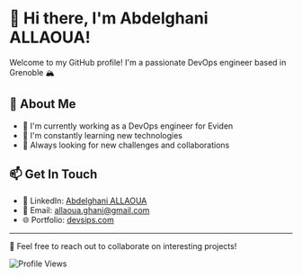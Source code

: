 # 👋 Hi there, I'm Abdelghani ALLAOUA!

Welcome to my GitHub profile! I'm a passionate DevOps engineer based in Grenoble 🏔️

## 🚀 About Me

- 🔭 I'm currently working as a DevOps engineer for Eviden
- 🌱 I'm constantly learning new technologies
- 🎯 Always looking for new challenges and collaborations

## 📫 Get In Touch

- 💼 LinkedIn: [Abdelghani ALLAOUA](https://linkedin.com/in/allaouaa)
- 📧 Email: allaoua.ghani@gmail.com
- 🌐 Portfolio: [devsips.com](https://devsips.com)

---

💬 Feel free to reach out to collaborate on interesting projects!

![Profile Views](https://komarev.com/ghpvc/?username=allaouaa&color=blueviolet)
